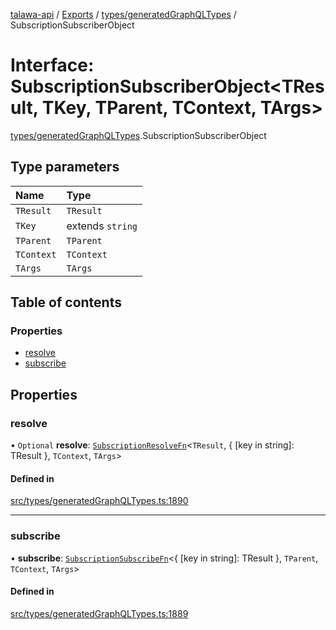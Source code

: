 [talawa-api](../README.md) / [Exports](../modules.md) / [types/generatedGraphQLTypes](../modules/types_generatedGraphQLTypes.md) / SubscriptionSubscriberObject

# Interface: SubscriptionSubscriberObject\<TResult, TKey, TParent, TContext, TArgs\>

[types/generatedGraphQLTypes](../modules/types_generatedGraphQLTypes.md).SubscriptionSubscriberObject

## Type parameters

| Name | Type |
| :------ | :------ |
| `TResult` | `TResult` |
| `TKey` | extends `string` |
| `TParent` | `TParent` |
| `TContext` | `TContext` |
| `TArgs` | `TArgs` |

## Table of contents

### Properties

- [resolve](types_generatedGraphQLTypes.SubscriptionSubscriberObject.md#resolve)
- [subscribe](types_generatedGraphQLTypes.SubscriptionSubscriberObject.md#subscribe)

## Properties

### resolve

• `Optional` **resolve**: [`SubscriptionResolveFn`](../modules/types_generatedGraphQLTypes.md#subscriptionresolvefn)\<`TResult`, \{ [key in string]: TResult }, `TContext`, `TArgs`\>

#### Defined in

[src/types/generatedGraphQLTypes.ts:1890](https://github.com/PalisadoesFoundation/talawa-api/blob/3a8a11a/src/types/generatedGraphQLTypes.ts#L1890)

___

### subscribe

• **subscribe**: [`SubscriptionSubscribeFn`](../modules/types_generatedGraphQLTypes.md#subscriptionsubscribefn)\<\{ [key in string]: TResult }, `TParent`, `TContext`, `TArgs`\>

#### Defined in

[src/types/generatedGraphQLTypes.ts:1889](https://github.com/PalisadoesFoundation/talawa-api/blob/3a8a11a/src/types/generatedGraphQLTypes.ts#L1889)
